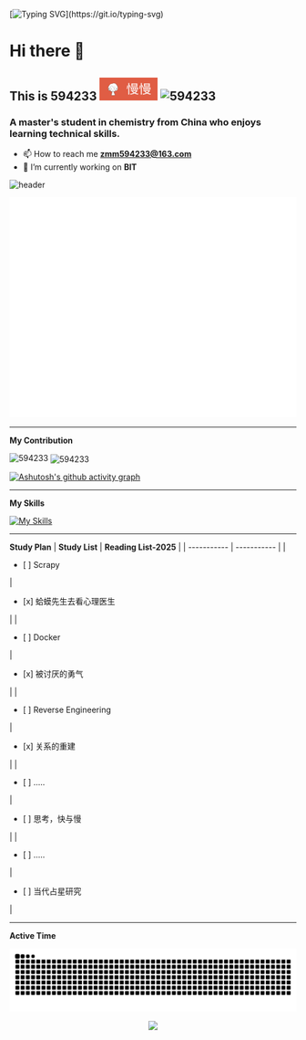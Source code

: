 [![Typing SVG](https://readme-typing-svg.demolab.com?font=Arial&size=40&pause=2000&color=CB715F&vCenter=true&random=true&width=600&height=100&lines=Stay+curious+about+the+world.)](https://git.io/typing-svg)
# Hi there 👋
## This is 594233 <img src="Pictures/-慢慢-red.svg"> <img src="https://komarev.com/ghpvc/?username=594233&label=Profile%20views&color=0e75b6&style=flat" alt="594233" /> 
### A master's student in chemistry from China who enjoys learning technical skills. 
- 📫 How to reach me **zmm594233@163.com**
- 🔭 I’m currently working on **BIT**

<!-- https://github.com/kyechan99/capsule-render 开局动图-->
![header](https://capsule-render.vercel.app/api?type=Speech&color=0:CB715F,100:8F90A8&height=300&section=header&text=Another%20beautiful%20day!&fontColor=FFFFFF&fontSize=70&animation=fadeIn)
<div align="center">
<img src='/github-metrics.svg' />

<!--访客记录![visitors](https://visitor-badge.glitch.me/badge?page_id=594233.594233)-->
</div>

___
**My Contribution**  
  
<p><img align="left" src="https://github-readme-stats.vercel.app/api/top-langs?username=594233&show_icons=true&locale=en&layout=compact" alt="594233" /></p>

<p>&nbsp;<img align="center" src="https://github-readme-stats.vercel.app/api?username=594233&show_icons=true&locale=en" alt="594233" /></p>

[![Ashutosh's github activity graph](https://github-readme-activity-graph.vercel.app/graph?username=594233&theme=vue&bg_color=8F90A8&color=FFFFFF&line=CB715F)](https://github.com/594233/github-readme-activity-graph)

<!--img align="center" src="https://github-readme-stats.vercel.app/api/wakatime?username=594233&theme=transparent&hide_border=true&layout=compact&langs_count=22" /-->
___
**My Skills**  
  
[![My Skills](https://skillicons.dev/icons?i=python,c,java,js,pycharm,anaconda,vscode)](https://skillicons.dev)
___
**Study Plan**
| **Study List**    | **Reading List-2025** |
| ----------- | ----------- |
|<ul><li>[ ] Scrapy</li></ul>     | <ul><li>[x] 蛤蟆先生去看心理医生</li></ul>     |
|<ul><li>[ ] Docker</li></ul>      | <ul><li>[x] 被讨厌的勇气</li></ul>      |
|<ul><li>[ ] Reverse Engineering</li></ul>   | <ul><li>[x] 关系的重建</li></ul>       |
|<ul><li>[ ] .....</li></ul>   |<ul><li>[ ] 思考，快与慢</li></ul>   |
|  <ul><li>[ ] .....</li></ul>   | <ul><li>[ ] 当代占星研究</li></ul>    |

<!--
**Study List**
- [ ] Scrapy
- [ ] Docker
- [ ] Reverse Engineering
- [ ] .....
-->
___
**Active Time**

<picture>
  <source media="(prefers-color-scheme: dark)" srcset="https://raw.githubusercontent.com/594233/594233/output/github-contribution-grid-snake-dark.svg">
  <source media="(prefers-color-scheme: light)" srcset="https://raw.githubusercontent.com/594233/594233/output/github-contribution-grid-snake.svg">
  <img alt="github contribution grid snake animation" src="https://raw.githubusercontent.com/594233/594233/output/github-contribution-grid-snake.svg">
</picture>


<!-- https://github.com/kyechan99/capsule-render -->
<p align="center">
<img src="https://capsule-render.vercel.app/api?type=waving&color=0:FFE3BA,100:8DCBF1&height=300&&section=footer&text=THE%20END!&fontSize=90&fontAlign=50&fontAlignY=70&desc=Have%20a%20great%20day😊&descAlign=50&descSize=30&descAlignY=40&animation=twinkling" />
</p>
